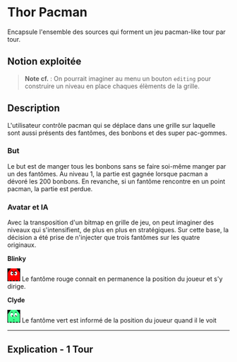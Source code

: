 # Thor Pacman

Encapsule l'ensemble des sources qui forment un jeu pacman-like tour par tour.

## Notion exploitée

> **Note cf.** : On pourrait imaginer au menu un bouton `editing` pour construire un niveau en place chaques élèments de la grille.

## Description

L'utilisateur contrôle pacman qui se déplace dans une grille sur laquelle sont aussi présents des fantômes, des bonbons et des super pac-gommes.

### But

Le but est de manger tous les bonbons sans se faire soi-même manger par un des fantômes. Au niveau 1, la partie est gagnée lorsque pacman a dévoré les 200 bonbons. En revanche, si un fantôme rencontre en un point pacman, la partie est perdue.

### Avatar et IA

Avec la transposition d'un bitmap en grille de jeu, on peut imaginer des niveaux qui s'intensifient, de plus en plus en stratégiques. Sur cette base, la décision a été prise de n'injecter que trois fantômes sur les quatre originaux.

**Blinky**

![I'm a relative reference to a repository file](./Asset/ghost0.png) Le fantôme rouge connait en permanence la position du joueur et s'y dirige.

**Clyde**

![I'm a relative reference to a repository file](./Asset/ghost1.png)  Le fantôme vert est informé de la position du joueur quand il le voit




***

## Explication - 1 Tour
